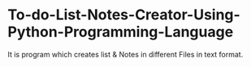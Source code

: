 # To-do-List-Notes-Creator-Using-Python-Programming-Language
It is program which creates list & Notes in different Files in text format.
